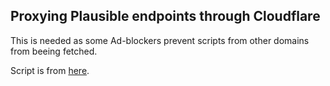 ## Proxying Plausible endpoints through Cloudflare

This is needed as some Ad-blockers prevent scripts from other domains from beeing fetched.

Script is from [here](https://plausible.io/docs/proxy/guides/cloudflare).
